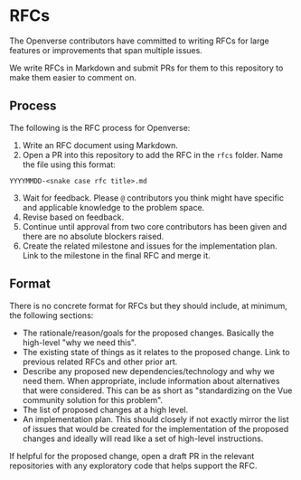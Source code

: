 # RFCs

The Openverse contributors have committed to writing RFCs for large features or improvements that span multiple issues.

We write RFCs in Markdown and submit PRs for them to this repository to make them easier to comment on.

## Process

The following is the RFC process for Openverse:

1. Write an RFC document using Markdown.
2. Open a PR into this repository to add the RFC in the `rfcs` folder. Name the file using this format:
```
YYYYMMDD-<snake case rfc title>.md
```
3. Wait for feedback. Please `@` contributors you think might have specific and applicable knowledge to the problem space.
4. Revise based on feedback.
5. Continue until approval from two core contributors has been given and there are no absolute blockers raised.
6. Create the related milestone and issues for the implementation plan. Link to the milestone in the final RFC and merge it.

## Format

There is no concrete format for RFCs but they should include, at minimum, the following sections:

* The rationale/reason/goals for the proposed changes. Basically the high-level "why we need this".
* The existing state of things as it relates to the proposed change. Link to previous related RFCs and other prior art.
* Describe any proposed new dependencies/technology and why we need them. When appropriate, include information about alternatives that were considered. This can be as short as "standardizing on the Vue community solution for this problem".
* The list of proposed changes at a high level.
* An implementation plan. This should closely if not exactly mirror the list of issues that would be created for the implementation of the proposed changes and ideally will read like a set of high-level instructions.

If helpful for the proposed change, open a draft PR in the relevant repositories with any exploratory code that helps support the RFC.
